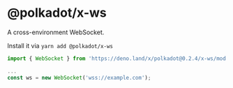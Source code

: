 # @polkadot/x-ws

A cross-environment WebSocket.

Install it via `yarn add @polkadot/x-ws`

```js
import { WebSocket } from 'https://deno.land/x/polkadot@0.2.4/x-ws/mod.ts';

...
const ws = new WebSocket('wss://example.com');
```
